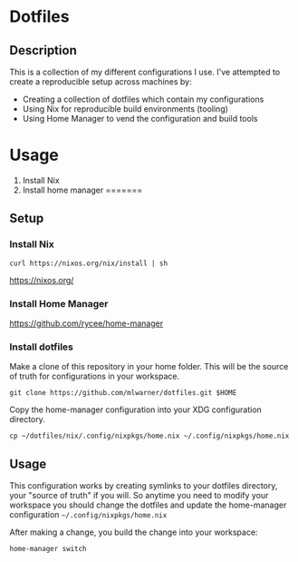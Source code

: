 # Dotfiles

## Description

This is a collection of my different configurations I use. I've attempted to create a reproducible setup across machines by:

- Creating a collection of dotfiles  which contain my configurations
- Using Nix for reproducible build environments (tooling)
- Using Home Manager to vend the configuration and build tools

# Usage

1. Install Nix
2. Install home manager
=======
## Setup

### Install Nix

`curl https://nixos.org/nix/install | sh`

https://nixos.org/

### Install Home Manager

https://github.com/rycee/home-manager

### Install dotfiles

Make a clone of this repository in your home folder. This will be the source of truth for configurations in your workspace.

`git clone https://github.com/mlwarner/dotfiles.git $HOME`

Copy the home-manager configuration into your XDG configuration directory.

`cp ~/dotfiles/nix/.config/nixpkgs/home.nix ~/.config/nixpkgs/home.nix`

## Usage

This configuration works by creating symlinks to your dotfiles directory, your "source of truth" if you will. So anytime you need to modify your workspace you should change the dotfiles and update the home-manager configuration `~/.config/nixpkgs/home.nix`

After making a change, you build the change into your workspace:

`home-manager switch`
